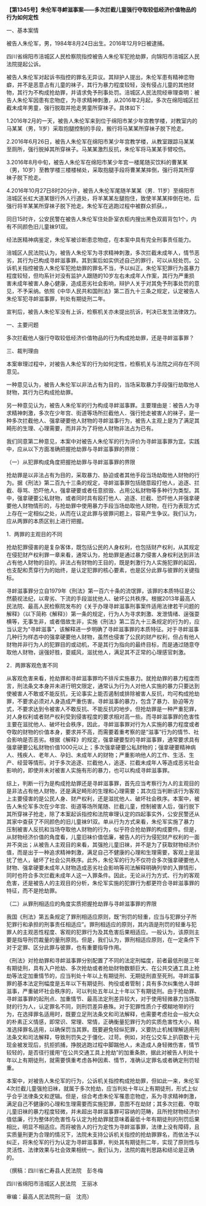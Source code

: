 **【第1345号】朱伦军寻衅滋事案——多次拦截儿童强行夺取较低经济价值物品的行为如何定性**

一、基本案情

被告人朱伦军，男，1984年8月24日出生。2016年12月9日被逮捕。

四川省绵阳市涪城区人民检察院指控被告人朱伦军犯抢劫罪，向锦阳市涪城区人民法院提起公诉。

被告人朱伦军对起诉书指控的罪名无异议。其辩护人提出，朱伦军患有精神恋物癖，并不是恶意占有儿童的袜子，其行为暴力程度较轻，没有侵占儿童的其他财物，其行为不构成抢劫罪，并请求免予刑事处罚。涪城区人民法院经审理查明：被告人朱伦军因患有恋物症，为寻求精神刺激，从2016年2月起，多次在绵阳城区拦截未成年男童，强行脱取并抢走男童所穿袜子。具体如下：

1.2016年2月的一天，被告人朱伦军来到位于绵阳市某少年宫教学楼，对教室内的马某某（男，1l岁）采取抱腿控制的手段，搬行将马某某所穿袜子脱下抢走。

2.2016年6月26日，被告人朱伦军在绵阳市某少年宫教学楼，从教室跟踪马某某至厕所，强行脱掉其所穿袜子。马某某激烈反抗，朱伦军将马某某手臂咬伤。

3.2016年8月中旬，被告人朱伦军在绵阳市某少年宫一楼尾随买饮料的曹某某（男，10岁）至教学楼三楼楼梯处，采取抱腿手段将曹某某摔倒，强行将其所穿袜子脱下抢走。

4.2016年10月27日8时20分许，被告人朱伦军尾随羊某某（男．11岁）至绵阳市涪城区长虹大道某银行外人行道处，将羊某某左腿抱住，致使羊某某摔倒在地，后强行将羊某某所穿袜子脱下抢走。朱伦军在逃跑过程中被群众抓获。，

同日15时许，公安民警在被告人朱伦军住处卧室衣柜内搜出黑色双肩背包1个，内有不同颜色旧儿童袜91双。

经法医精神病鉴定，朱伦军被诊断患恋物症，在本案中具有完全刑事责任能力。

涪城区人民法院认为，被告人朱伦军为寻求精神刺激，多次拦截未成年人，情节恶劣，其行为已构成寻衅滋事罪。其到案后如实供述自己的罪行，可以从轻处罚。公诉机关指控被告人朱伦军犯抢劫罪的罪名不当，予以纠正。朱伦军犯罪行为虽暴力程度较轻，但均系针对没有监护人跟随的10岁左右未成年人作案，其行为严重损害未成年被害人身心健康，造成恶劣社会影响，辩护人关于对其免予刑事处罚的意见，不予采纳。依照《中华人民共和国刑法》第二百九十三条之规定，认定被告人朱伦军犯寻衅滋事罪，判处有期徒刑二年。

宣判后，被告人朱伦军没有上诉，检察机关亦未提出抗诉，判决已发生法律效力。

一、主要问题

多次拦截他人强行夺取较低经济价值物品的行为构成抢劫罪，还是寻衅滋事罪？

三、裁判理由

本案审理过程中，对被告人朱伦军的行为如何定性，检察机关与法院之间存在不同意见。

一种意见认为，被告人朱伦军以非法占有为目的，当场采取暴力手段强行劫取他人财物，其行为已构成抢劫罪。

另一种意见认为，被告人朱伦军的行为构成寻衅滋事罪。主要理由是：被告人为寻求精神刺激，多次在少年宫、街道等场所拦截他人．强行抢走被害人的袜子，是一种多次拦截他人、强拿硬要他人财物的寻衅滋事行为，被告人主观上是为了满足其畸形的生理、心理需要，而并非为了将他人财物非法占为已有。

我们同意第二种意见，本案中对被告人朱伦军的行为评价为寻衅滋事罪为宜。实践中，应从以下方面准确把握抢劫罪与寻衅滋事罪的界限：

（一）从犯罪构成角度把握抢劫罪与寻衅滋事罪的界限

抢劫罪是以非法占有为目的，采取暴力、胁迫或者其他手段当场劫取他人财物的行为。据《刑法》第二百九十三条的规定，寻衅滋事罪包括随意殴打他人，追逐、拦截、辱骂、恐吓他人，强拿硬要或者任意损毁、占用公私财物等多种行为类型。其中，强拿硬要公私财物，或者同时具有殴打他人、追逐、拦截、恐吓他人并强拿硬要他人财物情形的，与抢劫罪中使用暴力手段当场劫取他人财物，在行为表现方式上存在一定相似之处，从而在认定此罪与彼罪问题上，容易产生争议。我们认为，应从两罪的本质区别上进行把握。

1．两罪的主观目的不同

抢劫犯罪侵害的是复杂客体，既包括公民的人身权利，也包括财产权利，从其规定在侵犯财产权利罪一章来看，通常认为，抢劫罪是通过暴力侵害人身权利达到非法占有他人财物的目的。非法占有财物的王目的，既是刺激行为人实施犯罪的起因，也支配和贯穿行为的始终，是认定犯罪的核心要素，也是区分此罪与彼罪的关键指标。

寻衅滋事罪分立自1979年《刑法》第一百六十条的流氓罪，该罪的本质特征是公然藐视法纪，以卑劣、下流的手段滋扰他人、破坏公共秩序。根据2013年最高人民法院、最高人民检察院发布的《关于办理寻衅滋事刑事案件适用法律若干问题的解释》（以下简称《解释》）第一条的规定，行为人为寻求刺激、发泄情绪、逞强耍横等，无事生非，或者借故生非，实施《刑法》第二百九十三条规定的行为的，应当认定为“寻衅滋事”，该解释进一步明确了寻衅滋事罪的本质特征。对于寻衅滋事几种行为样态中的强拿硬要他人财物，虽然也侵害了公民的财产权利，但占有他人财物并非行为人的犯罪目的或动机，不是其行为指向的最终目标，而是通过随意夺取他人财物，逞强好胜，耍威风，滋扰他人，满足其不正常的心理感官刺激。

2．两罪客观危害不同

从客观危害来看，抢劫罪和寻衅滋事罪均不排斥实施暴力。就抢劫罪的暴力程度而言，刑法条文本身并未进行明文限定，通常认为行为人对他人实施的暴力只要达到使被害人不敢或不能反抗，无论事实上能否遏制或排除被害人反抗，均可构成抢劫罪，不要求必须对人身造成严重伤害。寻衅滋事的暴力，包含了暴力、胁迫等方式，不要求达到令被害人不敢反抗、不能反抗的地步。但抢劫罪是一种严重犯罪，对人身权利或者财产权利受到侵害程度的要求相对高一些。而寻衅滋事罪的危害性主要在滋扰他人、破坏社会秩序，因此，寻衅滋事罪对行为人实施的暴力程度或者夺取的财物的价值本身，要求并不高，而需要着重考察的是“滋事”行为的情节、社会影响是否恶劣。根据《解释》的规定，强拿硬要型的寻衅滋事罪，通常要求具有强拿硬要公私财物价值1000元以上；多次强拿硬要公私财物的；强拿硬要精神病人、残疾人、老年人、孕妇、未成年人的财物；严重影响他人的工作、生活、生产、经营等情形。对于多次追逐、拦截他人，追逐、拦截未成年人等造成恶劣社会影响的，即使并未对被害人实施有形的暴力，也可以构成寻衅滋事罪。

综上，判断一行为是构成抢劫罪还是寻衅滋事罪，首先应当考察行为人的主观目的是非法占有他人财物，还是满足畸形的生理和心理需要；其次应当判断该行为客观上主要侵害的是公民人身、财产权利，还是滋扰他人、破坏社会秩序。本案中，被告人朱伦军多次在少年宫、街道等场所尾随、拦截儿童，控制被害人后，强行脱下其所穿袜子抢走，除了本案起诉指控和法院审理认定的四起事实外，公安民警还从其家中查获了不同颜色的旧儿童袜91双。单从行为方式来看，朱伦军实施了暴力压制被害人反抗和当场夺取他人财物的行为，似乎符合抢劫罪的构成要件。但是，从财物经济价值的角度看，儿童旧袜价值低廉，被告人的行为侵犯财产权利的一面并不突出；从被告人主观目的来看，其强抢儿童旧袜，并不是为了获取财物经济价值，而是出于一种追求精神刺激，满足自己不健康的心理和生理需要，客观上是滋扰了他人，破坏了社会公共秩序。此外，朱伦军的行为不仅符合多次强拿硬要他人财物、强拿硬要未成年人财物造成恶劣社会影响等司法解释明确列举的入罪情形，同时也符合多次拦截未成年人这一入罪条件。因此，无论从行为方式、行为的客观危害，还是被告人的主观目的分析，朱伦军实施的犯罪行为都更符合寻衅滋事罪的特征，而不是抢劫罪。

（二）从罪刑相适应的角度实质把握抢劫罪与寻衅滋事罪的界限

我国《刑法》第五条规定了罪刑相适应原则，既“刑罚的轻重，应当与犯罪分子所犯罪行和承担的刑事责任相适应”。罪刑相适应的原则，其内涵是刑罚的轻重与犯罪人的主观恶性程度、客观的犯罪行为及其危害后果相适应。一般认为，该原则主要是指导刑罚裁量的量刑原则。但是，我们认为，罪刑相适应原则，在一定条件下对于定罪、区分此罪与彼罪，也有重要指导作用。

《刑法》对抢劫罪和寻衅滋事罪分别配置了不同的法定刑幅度，前者最低刑是三年有期徒刑，具有入户抢劫、多次抢劫或者抢劫财物数额巨大、在公共交通工具上抢劫等法定加重情节的，应当判处十年以上有期徒刑、无期徒刑直至死刑。寻衅滋事罪的基本法定刑幅度是五年以下有期徒刑、拘役或者管制；具有多次纠集他人寻衅滋事，严重破坏社会秩序的，可以判处五年以上十年以下有期徒刑。由于抢劫罪、寻衅滋事罪的起刑点、加重情节、最高法定刑差异较大，对于使用轻微暴力当场取财的行为人，认定罪名不同，则刑罚差异悬殊。对于犯罪性质介于模糊地带的行为，在选择罪名适用时，既要立足刑法条文和司法解释，也需要考虑社会一般大众的朴素正义情感，即常识、常理、常情，正确衡量犯罪行为的实质危害性大小，精准选择罪名适用，以确保罚当其罪。既要避免轻纵犯罪，义要防止机械理解适用刑法条文和司法解释，导致刑罚失之于僵化、过苛。例如，对在公交车上扒窃数十元现金被发现后，抗拒抓捕，挣脱逃跑过程中脚踹他人，未造成人身轻微伤害，情节较轻的，是否径行援用“在公共交通工具上抢劫”的加重条款，据此对被告人判处十年以上有期徒刑，就需要慎重考虑各种因素、情节，准确认定罪名或者确定刑罚轻重。

本案中，对被告人朱伦军的行为，公诉机关指控构成抢劫罪，但如此一来，朱伦军4次拦截儿童强抢旧袜，就属于多次抢劫，应当判处十年以上有期徒刑，形式上似乎合乎法律条文和逻辑。但是，综合考虑朱伦军罹患恋物症，系为寻求精神刺激，满足自己不健康的心理和生理需要而实施犯罪，意图不在劫财；其多次拦截、夺取儿童旧袜的暴力程度轻微，并未超出寻衅滋事罪可容纳的范畴，且所抢财物经济价值低廉，行为整体的危害性与认定为抢劫罪就意味着最低十年有期徒刑的刑罚后果相比，明显不相适应。而将被告人的行为定性为寻衅滋事罪，法律上没有障碍，且实质量刑更为合理的情况下，法院未支持公诉机关指控的抢劫罪罪名，而依法予以纠正，将朱伦军的行为认定为寻衅滋事罪，判处其有期徒刑二年，实现了原则性与灵活性、法律效果与社会效果相统一。我们认为，法院的裁判思路和结论是正确的。

（撰稿：四川省仁寿县人民法院　彭冬梅

四川省绵阳市涪城区人民法院　王丽冰

审编：最高人民法院刑一庭　沈亮）